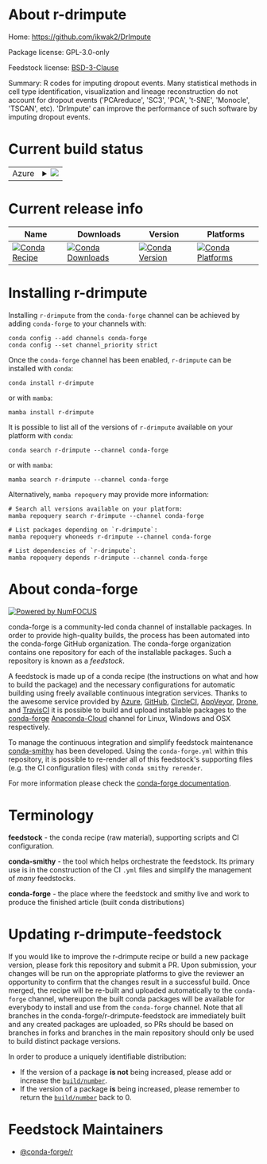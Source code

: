 About r-drimpute
================

Home: https://github.com/ikwak2/DrImpute

Package license: GPL-3.0-only

Feedstock license: [BSD-3-Clause](https://github.com/conda-forge/r-drimpute-feedstock/blob/main/LICENSE.txt)

Summary: R codes for imputing dropout events. Many statistical methods in cell type identification, visualization and lineage reconstruction do not account for dropout events ('PCAreduce', 'SC3', 'PCA', 't-SNE', 'Monocle', 'TSCAN', etc). 'DrImpute' can improve the performance of such software by imputing dropout events.

Current build status
====================


<table>
    
  <tr>
    <td>Azure</td>
    <td>
      <details>
        <summary>
          <a href="https://dev.azure.com/conda-forge/feedstock-builds/_build/latest?definitionId=11134&branchName=main">
            <img src="https://dev.azure.com/conda-forge/feedstock-builds/_apis/build/status/r-drimpute-feedstock?branchName=main">
          </a>
        </summary>
        <table>
          <thead><tr><th>Variant</th><th>Status</th></tr></thead>
          <tbody><tr>
              <td>linux_64_r_base4.1</td>
              <td>
                <a href="https://dev.azure.com/conda-forge/feedstock-builds/_build/latest?definitionId=11134&branchName=main">
                  <img src="https://dev.azure.com/conda-forge/feedstock-builds/_apis/build/status/r-drimpute-feedstock?branchName=main&jobName=linux&configuration=linux_64_r_base4.1" alt="variant">
                </a>
              </td>
            </tr><tr>
              <td>linux_64_r_base4.2</td>
              <td>
                <a href="https://dev.azure.com/conda-forge/feedstock-builds/_build/latest?definitionId=11134&branchName=main">
                  <img src="https://dev.azure.com/conda-forge/feedstock-builds/_apis/build/status/r-drimpute-feedstock?branchName=main&jobName=linux&configuration=linux_64_r_base4.2" alt="variant">
                </a>
              </td>
            </tr><tr>
              <td>osx_64_r_base4.1</td>
              <td>
                <a href="https://dev.azure.com/conda-forge/feedstock-builds/_build/latest?definitionId=11134&branchName=main">
                  <img src="https://dev.azure.com/conda-forge/feedstock-builds/_apis/build/status/r-drimpute-feedstock?branchName=main&jobName=osx&configuration=osx_64_r_base4.1" alt="variant">
                </a>
              </td>
            </tr><tr>
              <td>osx_64_r_base4.2</td>
              <td>
                <a href="https://dev.azure.com/conda-forge/feedstock-builds/_build/latest?definitionId=11134&branchName=main">
                  <img src="https://dev.azure.com/conda-forge/feedstock-builds/_apis/build/status/r-drimpute-feedstock?branchName=main&jobName=osx&configuration=osx_64_r_base4.2" alt="variant">
                </a>
              </td>
            </tr><tr>
              <td>win_64</td>
              <td>
                <a href="https://dev.azure.com/conda-forge/feedstock-builds/_build/latest?definitionId=11134&branchName=main">
                  <img src="https://dev.azure.com/conda-forge/feedstock-builds/_apis/build/status/r-drimpute-feedstock?branchName=main&jobName=win&configuration=win_64_" alt="variant">
                </a>
              </td>
            </tr>
          </tbody>
        </table>
      </details>
    </td>
  </tr>
</table>

Current release info
====================

| Name | Downloads | Version | Platforms |
| --- | --- | --- | --- |
| [![Conda Recipe](https://img.shields.io/badge/recipe-r--drimpute-green.svg)](https://anaconda.org/conda-forge/r-drimpute) | [![Conda Downloads](https://img.shields.io/conda/dn/conda-forge/r-drimpute.svg)](https://anaconda.org/conda-forge/r-drimpute) | [![Conda Version](https://img.shields.io/conda/vn/conda-forge/r-drimpute.svg)](https://anaconda.org/conda-forge/r-drimpute) | [![Conda Platforms](https://img.shields.io/conda/pn/conda-forge/r-drimpute.svg)](https://anaconda.org/conda-forge/r-drimpute) |

Installing r-drimpute
=====================

Installing `r-drimpute` from the `conda-forge` channel can be achieved by adding `conda-forge` to your channels with:

```
conda config --add channels conda-forge
conda config --set channel_priority strict
```

Once the `conda-forge` channel has been enabled, `r-drimpute` can be installed with `conda`:

```
conda install r-drimpute
```

or with `mamba`:

```
mamba install r-drimpute
```

It is possible to list all of the versions of `r-drimpute` available on your platform with `conda`:

```
conda search r-drimpute --channel conda-forge
```

or with `mamba`:

```
mamba search r-drimpute --channel conda-forge
```

Alternatively, `mamba repoquery` may provide more information:

```
# Search all versions available on your platform:
mamba repoquery search r-drimpute --channel conda-forge

# List packages depending on `r-drimpute`:
mamba repoquery whoneeds r-drimpute --channel conda-forge

# List dependencies of `r-drimpute`:
mamba repoquery depends r-drimpute --channel conda-forge
```


About conda-forge
=================

[![Powered by
NumFOCUS](https://img.shields.io/badge/powered%20by-NumFOCUS-orange.svg?style=flat&colorA=E1523D&colorB=007D8A)](https://numfocus.org)

conda-forge is a community-led conda channel of installable packages.
In order to provide high-quality builds, the process has been automated into the
conda-forge GitHub organization. The conda-forge organization contains one repository
for each of the installable packages. Such a repository is known as a *feedstock*.

A feedstock is made up of a conda recipe (the instructions on what and how to build
the package) and the necessary configurations for automatic building using freely
available continuous integration services. Thanks to the awesome service provided by
[Azure](https://azure.microsoft.com/en-us/services/devops/), [GitHub](https://github.com/),
[CircleCI](https://circleci.com/), [AppVeyor](https://www.appveyor.com/),
[Drone](https://cloud.drone.io/welcome), and [TravisCI](https://travis-ci.com/)
it is possible to build and upload installable packages to the
[conda-forge](https://anaconda.org/conda-forge) [Anaconda-Cloud](https://anaconda.org/)
channel for Linux, Windows and OSX respectively.

To manage the continuous integration and simplify feedstock maintenance
[conda-smithy](https://github.com/conda-forge/conda-smithy) has been developed.
Using the ``conda-forge.yml`` within this repository, it is possible to re-render all of
this feedstock's supporting files (e.g. the CI configuration files) with ``conda smithy rerender``.

For more information please check the [conda-forge documentation](https://conda-forge.org/docs/).

Terminology
===========

**feedstock** - the conda recipe (raw material), supporting scripts and CI configuration.

**conda-smithy** - the tool which helps orchestrate the feedstock.
                   Its primary use is in the construction of the CI ``.yml`` files
                   and simplify the management of *many* feedstocks.

**conda-forge** - the place where the feedstock and smithy live and work to
                  produce the finished article (built conda distributions)


Updating r-drimpute-feedstock
=============================

If you would like to improve the r-drimpute recipe or build a new
package version, please fork this repository and submit a PR. Upon submission,
your changes will be run on the appropriate platforms to give the reviewer an
opportunity to confirm that the changes result in a successful build. Once
merged, the recipe will be re-built and uploaded automatically to the
`conda-forge` channel, whereupon the built conda packages will be available for
everybody to install and use from the `conda-forge` channel.
Note that all branches in the conda-forge/r-drimpute-feedstock are
immediately built and any created packages are uploaded, so PRs should be based
on branches in forks and branches in the main repository should only be used to
build distinct package versions.

In order to produce a uniquely identifiable distribution:
 * If the version of a package **is not** being increased, please add or increase
   the [``build/number``](https://docs.conda.io/projects/conda-build/en/latest/resources/define-metadata.html#build-number-and-string).
 * If the version of a package **is** being increased, please remember to return
   the [``build/number``](https://docs.conda.io/projects/conda-build/en/latest/resources/define-metadata.html#build-number-and-string)
   back to 0.

Feedstock Maintainers
=====================

* [@conda-forge/r](https://github.com/conda-forge/r/)

